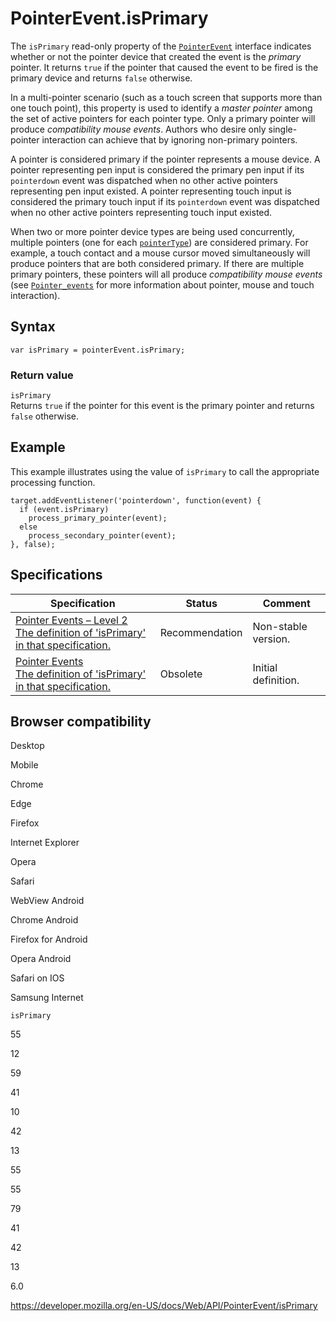 PointerEvent.isPrimary
======================

The `isPrimary` read-only property of the [`PointerEvent`](../pointerevent) interface indicates whether or not the pointer device that created the event is the *primary* pointer. It returns `true` if the pointer that caused the event to be fired is the primary device and returns `false` otherwise.

In a multi-pointer scenario (such as a touch screen that supports more than one touch point), this property is used to identify a *master pointer* among the set of active pointers for each pointer type. Only a primary pointer will produce *compatibility mouse events*. Authors who desire only single-pointer interaction can achieve that by ignoring non-primary pointers.

A pointer is considered primary if the pointer represents a mouse device. A pointer representing pen input is considered the primary pen input if its `pointerdown` event was dispatched when no other active pointers representing pen input existed. A pointer representing touch input is considered the primary touch input if its `pointerdown` event was dispatched when no other active pointers representing touch input existed.

When two or more pointer device types are being used concurrently, multiple pointers (one for each [`pointerType`](pointertype)) are considered primary. For example, a touch contact and a mouse cursor moved simultaneously will produce pointers that are both considered primary. If there are multiple primary pointers, these pointers will all produce *compatibility mouse events* (see [`Pointer_events`](../pointer_events) for more information about pointer, mouse and touch interaction).

Syntax
------

    var isPrimary = pointerEvent.isPrimary;

### Return value

`isPrimary`  
Returns `true` if the pointer for this event is the primary pointer and returns `false` otherwise.

Example
-------

This example illustrates using the value of `isPrimary` to call the appropriate processing function.

    target.addEventListener('pointerdown', function(event) {
      if (event.isPrimary)
        process_primary_pointer(event);
      else
        process_secondary_pointer(event);
    }, false);

Specifications
--------------

<table><thead><tr class="header"><th>Specification</th><th>Status</th><th>Comment</th></tr></thead><tbody><tr class="odd"><td><a href="https://www.w3.org/TR/pointerevents2/#dom-pointerevent-isprimary">Pointer Events – Level 2<br />
<span class="small">The definition of 'isPrimary' in that specification.</span></a></td><td><span class="spec-rec">Recommendation</span></td><td>Non-stable version.</td></tr><tr class="even"><td><a href="https://www.w3.org/TR/pointerevents1/#widl-PointerEvent-isPrimary">Pointer Events<br />
<span class="small">The definition of 'isPrimary' in that specification.</span></a></td><td><span class="spec-obsolete">Obsolete</span></td><td>Initial definition.</td></tr></tbody></table>

Browser compatibility
---------------------

Desktop

Mobile

Chrome

Edge

Firefox

Internet Explorer

Opera

Safari

WebView Android

Chrome Android

Firefox for Android

Opera Android

Safari on IOS

Samsung Internet

`isPrimary`

55

12

59

41

10

42

13

55

55

79

41

42

13

6.0

<a href="https://developer.mozilla.org/en-US/docs/Web/API/PointerEvent/isPrimary" class="_attribution-link">https://developer.mozilla.org/en-US/docs/Web/API/PointerEvent/isPrimary</a>
